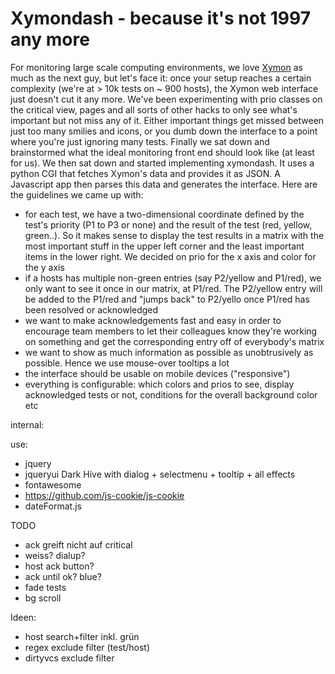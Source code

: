 Xymondash - because it's not 1997 any more
==========================================

For monitoring large scale computing environments, we love <a href="https://www.xymon.com/">Xymon</a> as much as the next guy, but let's face it: once your setup reaches a certain complexity (we're at > 10k tests on ~ 900 hosts), the Xymon web interface just doesn't cut it any more. We've been experimenting with prio classes on the critical view, pages and all sorts of other hacks to only see what's important but not miss any of it. Either important things get missed between just too many smilies and icons, or you dumb down the interface to a point where you're just ignoring many tests. Finally we sat down and brainstormed what the ideal monitoring front end should look like (at least for us). We then sat down and started implementing xymondash. It uses a python CGI that fetches Xymon's data and provides it as JSON. A Javascript app then parses this data and generates the interface. Here are the guidelines we came up with:

  * for each test, we have a two-dimensional coordinate defined by the test's priority (P1 to P3 or none) and the result of the test (red, yellow, green..). So it makes sense to display the test results in a matrix with the most important stuff in the upper left corner and the least important items in the lower right. We decided on prio for the x axis and color for the y axis
  * if a hosts has multiple non-green entries (say P2/yellow and P1/red), we only want to see it once in our matrix, at P1/red. The P2/yellow entry will be added to the P1/red and "jumps back" to P2/yello once P1/red has been resolved or acknowledged
  * we want to make acknowledgements fast and easy in order to encourage team members to let their colleagues know they're working on something and get the corresponding entry off of everybody's matrix
  * we want to show as much information as possible as unobtrusively as possible. Hence we use mouse-over tooltips a lot
  * the interface should be usable on mobile devices ("responsive")
  * everything is configurable: which colors and prios to see, display acknowledged tests or not, conditions for the overall background color etc



internal:

use:
  * jquery
  * jqueryui Dark Hive with dialog + selectmenu + tooltip + all effects
  * fontawesome
  * https://github.com/js-cookie/js-cookie
  * dateFormat.js

TODO
  * ack greift nicht auf critical
  * weiss? dialup?
  * host ack button?
  * ack until ok? blue?
  * fade tests
  * bg scroll

Ideen:
  * host search+filter inkl. grün
  * regex exclude filter (test/host)
  * dirtyvcs exclude filter
